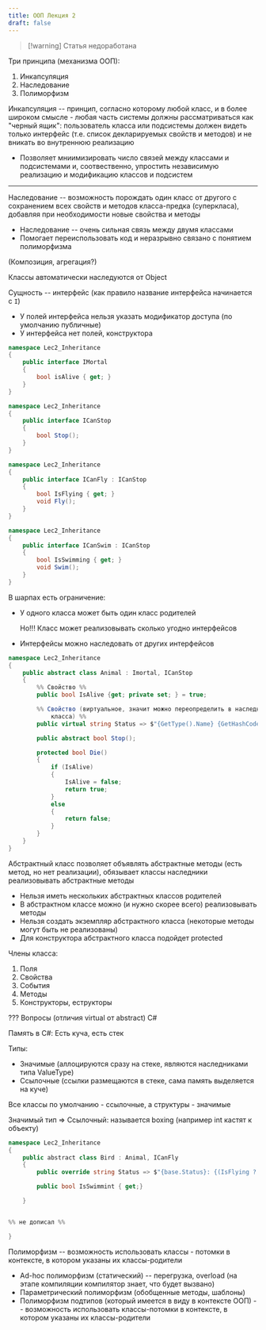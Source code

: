 ```yaml
---
title: ООП Лекция 2
draft: false
---
```


> [!warning] Статья недоработана

Три принципа (механизма ООП):

1. Инкапсуляция
2. Наследование
3. Полиморфизм

Инкапсуляция -- принцип, согласно которому любой класс, и в более широком смысле - любая часть системы должны рассматриваться как "черный ящик": пользователь класса или подсистемы должен видеть только интерфейс (т.e. список декларируемых свойств и методов) и не вникать во внутреннюю реализацию

- Позволяет мниимизировать число связей между классами и подсистемами и, соотвественно, упростить независимую реализацию и модификацию классов и подсистем

---

Наследование -- возможность порождать один класс от другого с сохранением всех свойств и методов класса-предка (суперкласа), добавляя при необходимости новые свойства и методы

- Наследование -- очень сильная связь между двумя классами
- Помогает переиспользовать код и неразрывно связано с понятием полиморфизма

(Композиция, агрегация?)

Классы автоматически наследуются от Object

Сущность -- интерфейс (как правило название интерфейса начинается с `I`)

- У полей интерфейса нельзя указать модификатор доступа (по умолчанию публичные)
- У интерфейса нет полей, конструктора

```C#
namespace Lec2_Inheritance
{
	public interface IMortal
	{
		bool isAlive { get; }
	}
}
```

```C#
namespace Lec2_Inheritance
{
	public interface ICanStop
	{
		bool Stop();
	}
}
```

```C#
namespace Lec2_Inheritance
{
	public interface ICanFly : ICanStop
	{
		bool IsFlying { get; }
		void Fly();
	}
}
```

```C#
namespace Lec2_Inheritance
{
	public interface ICanSwim : ICanStop
	{
		bool IsSwimming { get; }
		void Swim();
	}
}
```

В шарпах есть ограничение:

- У одного класса может быть один класс родителей

  Но!!! Класс может реализовывать сколько угодно интерфейсов

- Интерфейсы можно наследовать от других интерфейсов

```C#
namespace Lec2_Inheritance
{
	public abstract class Animal : Imortal, ICanStop
	{
		%% Свойство %%
		public bool IsAlive {get; private set; } = true;

		%% Cвойство (виртуальное, значит можно переопределить в наследниках
			класса) %%
		public virtual string Status => $"{GetType().Name} {GetHashCode()}: {(IsAlive ? "alive" : "dead")}";

		public abstract bool Stop();

		protected bool Die()
		{
			if (IsAlive)
			{
				IsAlive = false;
				return true;
			}
			else
			{
				return false;
			}
		}
	}
}
```

Абстрактный класс позволяет объявлять абстрактные методы (есть метод, но нет реализации), обязывает классы наследники реализовывать абстрактные методы

- Нельзя иметь нескольких абстрактных классов родителей
- В абстрактном классе можно (и нужно скорее всего) реализовывать методы
- Нельзя создать экземпляр абстрактного класса (некоторые методы могут быть не реализованы)
- Для конструктора абстрактного класса подойдет protected

Члены класса:

1. Поля
2. Свойства
3. События
4. Методы
5. Конструкторы, еструкторы

??? Вопросы (отличия virtual от abstract)
C#

Память в C#:
Есть куча, есть стек

Типы:

- Значимые (аллоцируются сразу на стеке, являются наследниками типа ValueType)
- Ссылочные (ссылки размещаются в стеке, сама память выделяется на куче)

Все классы по умолчанию - ссылочные, а структуры - значимые

Значимый тип => Ссылочный: называется boxing (например int кастят к объекту)

```C#
namespace Lec2_Inheritance
{
	public abstraсt class Bird : Animal, ICanFly
	{
		public override string Status => $"{base.Status}: {(IsFlying ? "flying" : "not flying")}";

		public bool IsSwimmint { get;}

	}


%% не дописал %%

}
```

Полиморфизм -- возможность использовать классы - потомки в контексте, в котором указаны их классы-родители

- Ad-hoc полиморфизм (статический) -- перегрузка, overload (на этапе компиляции компилятор знает, что будет вызвано)
- Параметрический полиморфизм (обобщенные методы, шаблоны)
- Полиморфизм подтипов (который имеется в виду в контексте ООП) -- возможность использовать классы-потомки в контексте, в котором указаны их классы-родители
